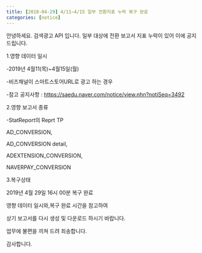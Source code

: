 ```yaml
---
title: [2018-04-29] 4/11~4/15 일부 전환지표 누락 복구 완료
categories: [notice]
---
```


안녕하세요. 검색광고 API 입니다.
일부 대상에 전환 보고서 지표 누락이 있어 이에 공지 드립니다.

 

1.영향 데이터 일시

-2019년 4월11(목)~4월15일(월)

-비즈채널이 스마트스토어URL로 광고 하는 경우 

-참고 공지사항 : https://saedu.naver.com/notice/view.nhn?notiSeq=3492

 

2.영향 보고서 종류

-StatReport의 Reprt TP

AD_CONVERSION,

AD_CONVERSION detail,

ADEXTENSION_CONVERSION,

NAVERPAY_CONVERSION

 

3.복구상태

2019년 4월 29일 16시 00분 복구 완료 

 

영향 데이터 일시와,복구 완료 시간을 참고하여

상기 보고서를 다시 생성 및 다운로드 하시기 바랍니다.

 

업무에 불편을 끼쳐 드려 죄송합니다.

 

감사합니다. 

​
